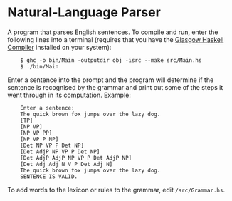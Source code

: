# Natural-Language Parser

A program that parses English sentences. To compile and run, enter the following lines into a terminal (requires that you have the [Glasgow Haskell Compiler](https://www.haskell.org/ghc/) installed on your system):
```
    $ ghc -o bin/Main -outputdir obj -isrc --make src/Main.hs
    $ ./bin/Main
```
Enter a sentence into the prompt and the program will determine if the sentence is recognised by the grammar and print out some of the steps it went through in its computation. Example:
```
    Enter a sentence:
    The quick brown fox jumps over the lazy dog.
    [TP]
    [NP VP]
    [NP VP PP]
    [NP VP P NP]
    [Det NP VP P Det NP]
    [Det AdjP NP VP P Det NP]
    [Det AdjP AdjP NP VP P Det AdjP NP]
    [Det Adj Adj N V P Det Adj N]
    The quick brown fox jumps over the lazy dog.
    SENTENCE IS VALID.
```
To add words to the lexicon or rules to the grammar, edit `/src/Grammar.hs`.